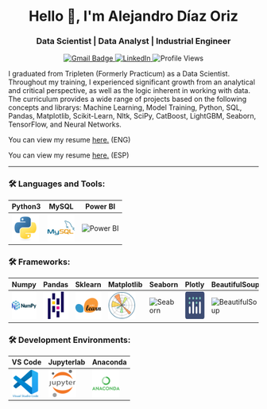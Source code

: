 <h1 align="center">Hello 👋, I'm Alejandro Díaz Oriz</h1>
<h3 align="center">Data Scientist | Data Analyst | Industrial Engineer</h3>
<p align='left'>

<p align="center">
  <a href="mailto:adiazoriz@gmail.com">
    <img src="https://img.shields.io/badge/-adiazoriz@gmail.com-c14438?style=flat-square&logo=Gmail&logoColor=white" alt="Gmail Badge" />
  </a>
  <a href="https://www.linkedin.com/in/adiazoriz/">
    <img src="https://img.shields.io/badge/linkedin-%230077B5.svg?&style=flat-square&logo=linkedin&logoColor=white" alt="LinkedIn" title="LinkedIn" />
  </a>
  <img src="https://komarev.com/ghpvc/?username=diazoriz&color=blueviolet&style=flat-square" alt="Profile Views" />
</p>



I graduated from Tripleten (Formerly Practicum) as a Data Scientist. Throughout my training, I experienced significant growth from an analytical and critical perspective, as well as the logic inherent in working with data. The curriculum provides a wide range of projects based on the following concepts and librarys: Machine Learning, Model Training,  Python, SQL, Pandas, Matplotlib, Scikit-Learn, Nltk, SciPy, CatBoost, LightGBM, Seaborn, TensorFlow, and Neural Networks.</p><p align='left'> 

You can view my resume <a href='https://drive.google.com/file/d/1pfK3Ss4DmkRKLXaCXi_XhOxlv2qxbebE/view?usp=sharing' target=_blank><u>here</u>.</a> (ENG)</p>
You can view my resume <a href='https://drive.google.com/file/d/1tReLFYIsrlUV8oThxlR5kY23to_CIltM/view?usp=sharing' target=_blank><u>here</u>.</a> (ESP)</p>

---

### <h3 align="left">:hammer_and_wrench: Languages and Tools:</h3>
| Python3 | MySQL | Power BI |
|---------|-------|----------|
| <img src="https://github.com/devicons/devicon/blob/master/icons/python/python-original.svg" title="Python" alt="Python" width="55" height="55"/> | <img src="https://github.com/devicons/devicon/blob/master/icons/mysql/mysql-original-wordmark.svg" title="MySQL" alt="MySQL" width="55" height="55"/> | <img src="https://github.com/microsoft/PowerBI-Icons/blob/main/SVG/Desktop.svg" title="Power BI" alt="Power BI" width="55" height="55"/> |

### <h3 align="left">:hammer_and_wrench: Frameworks:</h3>
| Numpy | Pandas | Sklearn | Matplotlib | Seaborn | Plotly | BeautifulSoup | Selenium |
|-------|--------|---------|------------|---------|--------|---------------|----------|
| <img src="https://github.com/devicons/devicon/blob/master/icons/numpy/numpy-original-wordmark.svg" title="Numpy" alt="Numpy" width="55" height="55"/> | <img src="https://github.com/devicons/devicon/blob/master/icons/pandas/pandas-original.svg" title="Pandas" alt="Pandas" width="55" height="55"/> | <img src="https://github.com/devicons/devicon/blob/master/icons/scikitlearn/scikitlearn-original.svg" title="sklearn" alt="sklearn" width="55" height="55"/> | <img src="https://github.com/devicons/devicon/blob/master/icons/matplotlib/matplotlib-original.svg" title="Matplotlib" alt="Matplotlib" width="55" height="55"/> | <img src="https://seeklogo.com/images/S/seaborn-logo-244EB2DEC5-seeklogo.com.png" title="Seaborn" alt="Seaborn" width="55" height="55"/> | <img src="https://github.com/devicons/devicon/blob/master/icons/plotly/plotly-original.svg" title="Plotly" alt="Plotly" width="55" height="55"/> | <img src="https://app.matatika.com/assets/images/datasource/tap-beautifulsoup.png" title="BeautifulSoup" alt="BeautifulSoup" width="60" height="55"/> | <img src="https://github.com/devicons/devicon/blob/master/icons/selenium/selenium-original.svg" title="Selenium" alt="Selenium" width="55" height="55"/> |

### <h3 align="left">:hammer_and_wrench: Development Environments:</h3>
| VS Code | Jupyterlab | Anaconda |
|---------|------------|----------|
| <img src="https://github.com/devicons/devicon/blob/master/icons/vscode/vscode-original-wordmark.svg" title="VS Code" alt="VS Code" width="55" height="55"/> | <img src="https://github.com/devicons/devicon/blob/master/icons/jupyter/jupyter-original-wordmark.svg" title="JupyterLab" alt="JupyterLab" width="55" height="55"/> | <img src="https://github.com/devicons/devicon/blob/master/icons/anaconda/anaconda-original-wordmark.svg" title="Anaconda" alt="Anaconda" width="55" height="55"/> |
